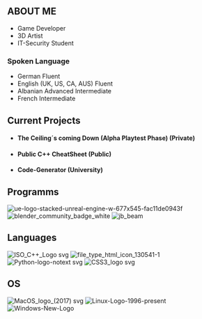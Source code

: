 ## ABOUT ME
- Game Developer
- 3D Artist
- IT-Security Student

### Spoken Language
- German                      Fluent
- English (UK, US, CA, AUS)   Fluent
- Albanian                    Advanced Intermediate
- French                      Intermediate                  

## Current Projects

- #### The Ceiling´s coming Down (Alpha Playtest Phase) (Private)

- #### Public C++ CheatSheet (Public)

- #### Code-Generator (University)

## Programms
![ue-logo-stacked-unreal-engine-w-677x545-fac11de0943f](https://github.com/bestofer123/bestofer123/assets/119612285/c68c5639-ea0a-434e-9f49-52a8c7bd7b83)
![blender_community_badge_white](https://github.com/bestofer123/bestofer123/assets/119612285/8a008b22-4f2d-46e8-bfc9-90dc57ec5610)
![jb_beam](https://github.com/bestofer123/bestofer123/assets/119612285/214a08fb-0b3e-4e88-bc08-ad6c764f89ad)

## Languages
![ISO_C++_Logo svg](https://github.com/bestofer123/bestofer123/assets/119612285/2256d136-4f3d-4edd-b4c1-fb50b86e5265)
![file_type_html_icon_130541-1](https://github.com/bestofer123/bestofer123/assets/119612285/627db096-93dd-4c28-9951-fc952d71f130)
![Python-logo-notext svg](https://github.com/bestofer123/bestofer123/assets/119612285/ca164e3c-a0b3-49ed-8e76-1ad7ff180a18)
![CSS3_logo svg](https://github.com/bestofer123/bestofer123/assets/119612285/7f59989d-47c0-4a3e-96ed-c1ad0f37fcb9)

## OS
![MacOS_logo_(2017) svg](https://github.com/bestofer123/bestofer123/assets/119612285/86460bd1-0e7e-447e-a7c6-bde87bdaf8c1)
![Linux-Logo-1996-present](https://github.com/bestofer123/bestofer123/assets/119612285/ce91e3d8-21c2-488c-b0ef-99ae6c9f29fc)
![Windows-New-Logo](https://github.com/bestofer123/bestofer123/assets/119612285/88fe94a5-4fe8-4315-8d7b-93f99d9a11a6)
